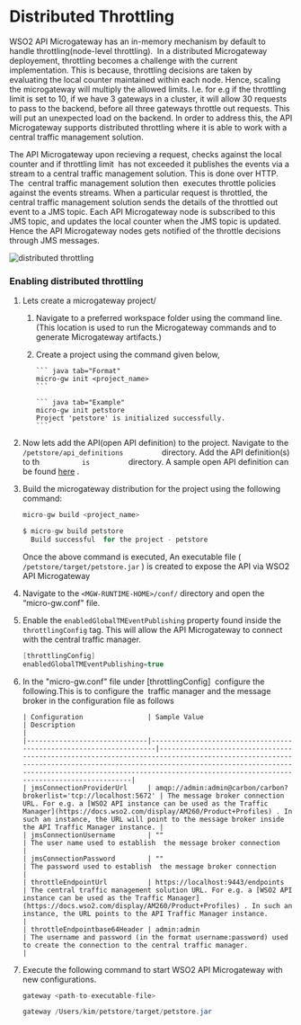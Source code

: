 # Distributed Throttling

WSO2 API Microgateway has an in-memory mechanism by default to handle throttling(node-level throttling).  In a distributed Microgateway deployement, throttling becomes a challenge with the current implementation. This is because, throttling decisions are taken by evaluating the local counter maintained within each node. Hence, scaling the microgateway will multiply the allowed limits. I.e. for e.g if the throttling limit is set to 10, if we have 3 gateways in a cluster, it will allow 30 requests to pass to the backend, before all three gateways throttle out requests. This will put an unexpected load on the backend. In order to address this, the API Microgateway supports distributed throttling where it is able to work with a central traffic management solution.

The API Microgateway upon recieving a request, checks against the local counter and if throttling limit  has not exceeded it publishes the events via a stream to a central traffic management solution. This is done over HTTP. The  central traffic management solution then  executes throttle policies against the events streams. When a particular request is throttled, the  central traffic management solution sends the details of the throttled out event to a JMS topic. Each API Microgateway node is subscribed to this JMS topic, and updates the local counter when the JMS topic is updated.  Hence the API Microgateway nodes gets notified of the throttle decisions through JMS messages.

![distributed throttling]({{base_path}}/assets/img/how-tos/distributed-throttling.png)

### Enabling distributed throttling

1.  Lets create a microgateway project/

    1. Navigate to a preferred workspace folder using the command line. (This location is used to run the Microgateway commands and to generate Microgateway artifacts.)
    2. Create a project using the command given below,
  
           ``` java tab="Format"
           micro-gw init <project_name> 
           ```

           ``` java tab="Example"
           micro-gw init petstore  
           Project 'petstore' is initialized successfully.
           ```

2.  Now lets add the API(open API definition) to the project. Navigate to the `           /petstore/api_definitions          ` directory. Add the API definition(s) to th `           is          ` directory. A sample open API definition can be found [here](https://github.com/wso2/product-microgateway/blob/master/samples/petstore_basic.yaml) .

3.  Build the microgateway distribution for the project using the following command:

    ``` java tab="Format"
    micro-gw build <project_name>
    ```

    ``` java tab="Example"
    $ micro-gw build petstore
      Build successful  for the project - petstore
    ```

    Once the above command is executed, An executable file ( `/petstore/target/petstore.jar` ) is created to expose the API via WSO2 API Microgateway

4.  Navigate to the `<MGW-RUNTIME-HOME>/conf/` directory and open the “micro-gw.conf" file.
5.  Enable the `enabledGlobalTMEventPublishing` property found inside the `throttlingConfig` tag. This will allow the API Microgateway to connect with the central traffic manager.

    ``` java
    [throttlingConfig]
    enabledGlobalTMEventPublishing=true
    ```

6.  In the "micro-gw.conf" file under \[throttlingConfig\]  configure the following.This is to configure the  traffic manager and the message broker in the configuration file as follows

        | Configuration                | Sample Value                                                       | Description                                                                                                                                                                                                                                                         |
        |------------------------------|--------------------------------------------------------------------|---------------------------------------------------------------------------------------------------------------------------------------------------------------------------------------------------------------------------------------------------------------------|
        | jmsConnectionProviderUrl     | amqp://admin:admin@carbon/carbon?brokerlist='tcp://localhost:5672' | The message broker connection URL. For e.g. a [WSO2 API instance can be used as the Traffic Manager](https://docs.wso2.com/display/AM260/Product+Profiles) . In such an instance, the URL will point to the message broker inside the API Traffic Manager instance. |
        | jmsConnectionUsername        | ""                                                                 | The user name used to establish  the message broker connection                                                                                                                                                                                                      |
        | jmsConnectionPassword        | ""                                                                 | The password used to establish  the message broker connection                                                                                                                                                                                                       |
        | throttleEndpointUrl          | https://localhost:9443/endpoints                                   | The central traffic management solution URL. For e.g. a [WSO2 API instance can be used as the Traffic Manager](https://docs.wso2.com/display/AM260/Product+Profiles) . In such an instance, the URL points to the API Traffic Manager instance.                     |
        | throttleEndpointbase64Header | admin:admin                                                        | The username and password (in the format username:password) used to create the connection to the central traffic manager.                                                                                                                                           |

7.  Execute the following command to start WSO2 API Microgateway with new configurations.

    ``` java tab="Format"
    gateway <path-to-executable-file>
    ```

    ``` java tab="Example"
    gateway /Users/kim/petstore/target/petstore.jar
    ```



